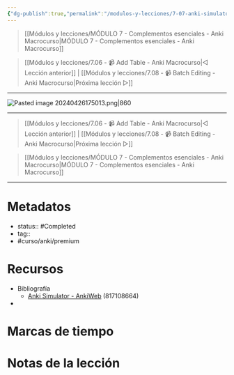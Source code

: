 ```yaml
---
{"dg-publish":true,"permalink":"/modulos-y-lecciones/7-07-anki-simulator-anki-macrocurso/","noteIcon":"","updated":"2024-05-22T13:35:13.525+02:00"}
---
```



> [[Módulos y lecciones/MÓDULO 7 - Complementos esenciales - Anki Macrocurso\|MÓDULO 7 - Complementos esenciales - Anki Macrocurso]]

> [[Módulos y lecciones/7.06 - 📹 Add Table - Anki Macrocurso\|◁ Lección anterior]] | [[Módulos y lecciones/7.08 - 📹 Batch Editing - Anki Macrocurso\|Próxima lección ▷]]

---

![Pasted image 20240426175013.png|860](/img/user/ANEXOS/Pasted%20image%2020240426175013.png)


---

> [[Módulos y lecciones/7.06 - 📹 Add Table - Anki Macrocurso\|◁ Lección anterior]] | [[Módulos y lecciones/7.08 - 📹 Batch Editing - Anki Macrocurso\|Próxima lección ▷]]

> [[Módulos y lecciones/MÓDULO 7 - Complementos esenciales - Anki Macrocurso\|MÓDULO 7 - Complementos esenciales - Anki Macrocurso]]

---
# Metadatos
- status:: #Completed   
- tag::  
- #curso/anki/premium

# Recursos
- Bibliografía
	- [Anki Simulator - AnkiWeb](https://ankiweb.net/shared/info/817108664) (817108664)
- 

# Marcas de tiempo


# Notas de la lección
